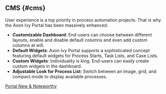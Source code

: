 ## CMS {#cms}

User experience is a top priority in process automation projects. 
That is why the Axon Ivy Portal has been massively enhanced.

- __Customizable Dashboard__: End-users can choose between different layouts, enable and disable default columns and even add custom columns at will.
- __Default Widgets__: Axon Ivy Portal supports a sophisticated concept featuring default widgets for Process Starts, Task Lists, and Case Lists.
- __Custom Widgets__: Individuality is king. End-users can easily create custom widgets in the dashboard.
- __Adjustable Look for Process List__: Switch between an image, grid, and compact mode to display available processes.

<div class="short-links">
	<a href="/portal/9.3/doc/portal-developer-guide/introduction/index.html#new-noteworthy-9-3"
		target="_blank" rel="noopener noreferrer">
		<i class="si si-book"></i> Portal New & Noteworthy
	</a>
</div>
